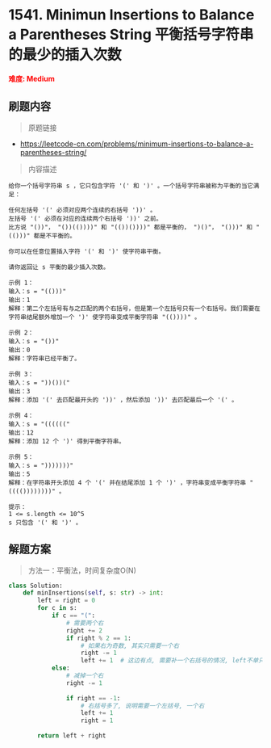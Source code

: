 # 1541. Minimun Insertions to Balance a Parentheses String 平衡括号字符串的最少的插入次数

**<font color=red>难度: Medium</font>**

## 刷题内容

> 原题链接

* https://leetcode-cn.com/problems/minimum-insertions-to-balance-a-parentheses-string/

> 内容描述

```
给你一个括号字符串 s ，它只包含字符 '(' 和 ')' 。一个括号字符串被称为平衡的当它满足：

任何左括号 '(' 必须对应两个连续的右括号 '))' 。
左括号 '(' 必须在对应的连续两个右括号 '))' 之前。
比方说 "())"， "())(())))" 和 "(())())))" 都是平衡的， ")()"， "()))" 和 "(()))" 都是不平衡的。

你可以在任意位置插入字符 '(' 和 ')' 使字符串平衡。

请你返回让 s 平衡的最少插入次数。

示例 1：
输入：s = "(()))"
输出：1
解释：第二个左括号有与之匹配的两个右括号，但是第一个左括号只有一个右括号。我们需要在字符串结尾额外增加一个 ')' 使字符串变成平衡字符串 "(())))" 。

示例 2：
输入：s = "())"
输出：0
解释：字符串已经平衡了。

示例 3：
输入：s = "))())("
输出：3
解释：添加 '(' 去匹配最开头的 '))' ，然后添加 '))' 去匹配最后一个 '(' 。

示例 4：
输入：s = "(((((("
输出：12
解释：添加 12 个 ')' 得到平衡字符串。

示例 5：
输入：s = ")))))))"
输出：5
解释：在字符串开头添加 4 个 '(' 并在结尾添加 1 个 ')' ，字符串变成平衡字符串 "(((())))))))" 。

提示：
1 <= s.length <= 10^5
s 只包含 '(' 和 ')' 。
```

## 解题方案

> 方法一：平衡法，时间复杂度O(N)

```python
class Solution:
    def minInsertions(self, s: str) -> int:
        left = right = 0
        for c in s:
            if c == "(":
                # 需要两个右
                right += 2
                if right % 2 == 1:
                    # 如果右为奇数, 其实只需要一个右
                    right -= 1
                    left += 1  # 这边有点, 需要补一个右括号的情况, left不单只补左括号的情况
            else:
                # 减掉一个右
                right -= 1
                
                if right == -1:
                    # 右括号多了, 说明需要一个左括号, 一个右
                    left += 1
                    right = 1
        
        return left + right
```
